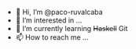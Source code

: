 - 👋 Hi, I’m @paco-ruvalcaba
- 👀 I’m interested in ...
- 🌱 I’m currently learning ~~Haskell~~ Git
- 📫 How to reach me ...

<!---
paco-ruvalcaba/paco-ruvalcaba is a ✨ special ✨ repository because its `README.md` (this file) appears on your GitHub profile.
You can click the Preview link to take a look at your changes.
--->
